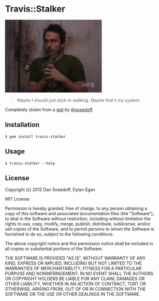 # Travis::Stalker

![](https://github.com/dylanegan/travis-stalker/raw/master/travis-stalker.png)

> Maybe I should just stick to stalking. Maybe that's my system.

Completely stolen from a [gist](https://gist.github.com/3186275) by @[sosedoff](https://github.com/sosedoff).

## Installation

```
$ gem install travis-stalker
```

## Usage

```
$ travis-stalker --help
````

## License

Copyright (c) 2012 Dan Sosedoff, Dylan Egan

MIT License

Permission is hereby granted, free of charge, to any person obtaining
a copy of this software and associated documentation files (the
"Software"), to deal in the Software without restriction, including
without limitation the rights to use, copy, modify, merge, publish,
distribute, sublicense, and/or sell copies of the Software, and to
permit persons to whom the Software is furnished to do so, subject to
the following conditions:

The above copyright notice and this permission notice shall be
included in all copies or substantial portions of the Software.

THE SOFTWARE IS PROVIDED "AS IS", WITHOUT WARRANTY OF ANY KIND,
EXPRESS OR IMPLIED, INCLUDING BUT NOT LIMITED TO THE WARRANTIES OF
MERCHANTABILITY, FITNESS FOR A PARTICULAR PURPOSE AND
NONINFRINGEMENT. IN NO EVENT SHALL THE AUTHORS OR COPYRIGHT HOLDERS BE
LIABLE FOR ANY CLAIM, DAMAGES OR OTHER LIABILITY, WHETHER IN AN ACTION
OF CONTRACT, TORT OR OTHERWISE, ARISING FROM, OUT OF OR IN CONNECTION
WITH THE SOFTWARE OR THE USE OR OTHER DEALINGS IN THE SOFTWARE.
